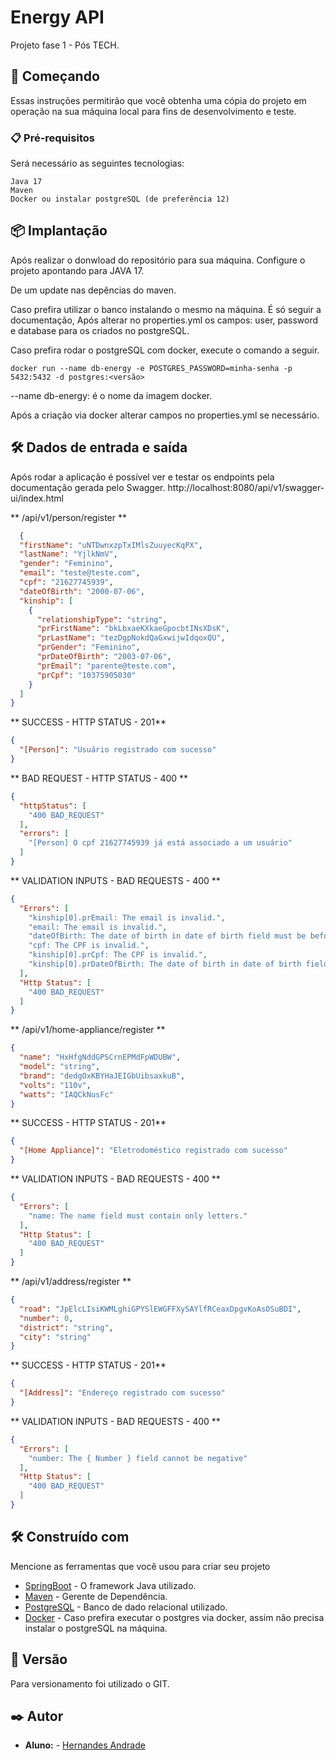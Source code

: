 # Energy API

Projeto fase 1 - Pós TECH.

## 🚀 Começando

Essas instruções permitirão que você obtenha uma cópia do projeto em operação na sua máquina local para fins de desenvolvimento e teste.

### 📋 Pré-requisitos
Será necessário as seguintes tecnologias:
```
Java 17
Maven
Docker ou instalar postgreSQL (de preferência 12)
```

## 📦 Implantação

Após realizar o donwload do repositório para sua máquina.
Configure o projeto apontando para JAVA 17.

De um update nas depências do maven.

Caso prefira utilizar o banco instalando o mesmo na máquina.
É só seguir a documentação, Após alterar no properties.yml os campos: user, password e database para os criados no postgreSQL.

Caso prefira rodar o postgreSQL com docker, execute o comando a seguir.

```
docker run --name db-energy -e POSTGRES_PASSWORD=minha-senha -p 5432:5432 -d postgres:<versão>
```

--name db-energy: é o nome da imagem docker.

Após a criação via docker alterar campos no properties.yml se necessário.

## 🛠️ Dados de entrada e saída

Após rodar a aplicação é possível ver e testar os endpoints pela documentação gerada pelo Swagger.
http://localhost:8080/api/v1/swagger-ui/index.html

** /api/v1/person/register **

```json
  {
  "firstName": "uNTDwnxzpTxIMlsZuuyecKqPX",
  "lastName": "YjlkNmV",
  "gender": "Feminino",
  "email": "teste@teste.com",
  "cpf": "21627745939",
  "dateOfBirth": "2000-07-06",
  "kinship": [
    {
      "relationshipType": "string",
      "prFirstName": "bkLbxaeKXkaeGpocbtINsXDsK",
      "prLastName": "tezDgpNokdQaGxwijwIdqoxQU",
      "prGender": "Feminino",
      "prDateOfBirth": "2003-07-06",
      "prEmail": "parente@teste.com",
      "prCpf": "10375905030"
    }
  ]
}
```
** SUCCESS - HTTP STATUS - 201**

```json
{
  "[Person]": "Usuário registrado com sucesso"
}
```

** BAD REQUEST - HTTP STATUS - 400 **

```json
{
  "httpStatus": [
    "400 BAD_REQUEST"
  ],
  "errors": [
    "[Person] O cpf 21627745939 já está associado a um usuário"
  ]
}
```

** VALIDATION INPUTS - BAD REQUESTS - 400 **

```json
{
  "Errors": [
    "kinship[0].prEmail: The email is invalid.",
    "email: The email is invalid.",
    "dateOfBirth: The date of birth in date of birth field must be before the current date.",
    "cpf: The CPF is invalid.",
    "kinship[0].prCpf: The CPF is invalid.",
    "kinship[0].prDateOfBirth: The date of birth in date of birth field must be before the current date."
  ],
  "Http Status": [
    "400 BAD_REQUEST"
  ]
}
```

** /api/v1/home-appliance/register **

```json
{
  "name": "HxHfgNddGPSCrnEPMdFpWDUBW",
  "model": "string",
  "brand": "dedgOxKBYHaJEIGbUibsaxkuB",
  "volts": "110v",
  "watts": "IAQCkNusFc"
}
```

** SUCCESS - HTTP STATUS - 201**

```json
{
  "[Home Appliance]": "Eletrodoméstico registrado com sucesso"
}
```

** VALIDATION INPUTS - BAD REQUESTS - 400 **

```json
{
  "Errors": [
    "name: The name field must contain only letters."
  ],
  "Http Status": [
    "400 BAD_REQUEST"
  ]
}
```

** /api/v1/address/register **

```json
{
  "road": "JpElcLIsiKWMLghiGPYSlEWGFFXySAYlfRCeaxDpgvKoAsOSuBDI",
  "number": 0,
  "district": "string",
  "city": "string"
}
```

** SUCCESS - HTTP STATUS - 201**

```json
{
  "[Address]": "Endereço registrado com sucesso"
}
```

** VALIDATION INPUTS - BAD REQUESTS - 400 **

```json
{
  "Errors": [
    "number: The { Number } field cannot be negative"
  ],
  "Http Status": [
    "400 BAD_REQUEST"
  ]
}
```

## 🛠️ Construído com

Mencione as ferramentas que você usou para criar seu projeto

* [SpringBoot](https://docs.spring.io/spring-boot/docs/current/reference/htmlsingle/) - O framework Java utilizado.
* [Maven](https://maven.apache.org/) - Gerente de Dependência.
* [PostgreSQL](https://www.postgresql.org/docs/) - Banco de dado relacional utilizado.
* [Docker](https://hub.docker.com/_/docker-docs) - Caso prefira executar o postgres via docker, assim não precisa instalar o postgreSQL na máquina.

## 📌 Versão

Para versionamento foi utilizado o GIT.

## ✒️ Autor

* **Aluno:** - [Hernandes Andrade](https://github.com/HernandesHD)
